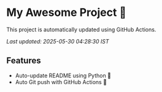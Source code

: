 # My Awesome Project 🚀

This project is automatically updated using GitHub Actions.

_Last updated: 2025-05-30 04:28:30 IST_

## Features
- Auto-update README using Python 🐍
- Auto Git push with GitHub Actions 🤖
